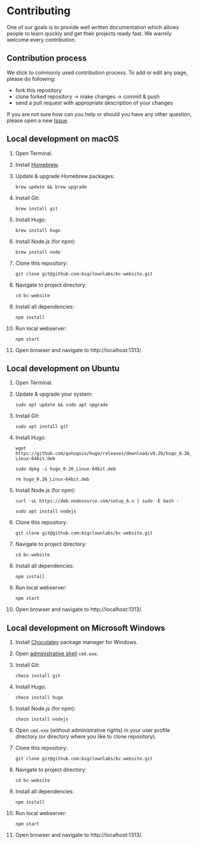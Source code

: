 # Contributing

One of our goals is to provide well written documentation which allows people to learn quickly and get their projects ready fast. We warmly welcome every contribution.


## Contribution process
We stick to commonly used contribution process. To add or edit any page, please do following:

  - fork this repository
  - clone forked repository -> make changes -> commit & push
  - send a pull request with appropriate description of your changes

If you are not sure how can you help or should you have any other question, please open a new [Issue](https://github.com/bigclownlabs/bc-website/issues).


## Local development on macOS

1. Open Terminal.

2. Install [Homebrew](https://brew.sh/).

3. Update & upgrade Homebrew packages:

    `brew update && brew upgrade`

4. Install Git:

    `brew install git`

5. Install Hugo:

    `brew install hugo`

6. Install Node.js (for npm):

    `brew install node`

7. Clone this repository:

    `git clone git@github.com:bigclownlabs/bc-website.git`

8. Navigate to project directory:

    `cd bc-website`

9. Install all dependencies:

    `npm install`

10. Run local webserver:

    `npm start`

11. Open browser and navigate to http://localhost:1313/.

## Local development on Ubuntu

1. Open Terminal.

2. Update & upgrade your system:

    `sudo apt update && sudo apt upgrade`

3. Install Git:

    `sudo apt install git`

4. Install Hugo:

    `wget https://github.com/gohugoio/hugo/releases/download/v0.26/hugo_0.26_Linux-64bit.deb`

    `sudo dpkg -i hugo_0.26_Linux-64bit.deb`

    `rm hugo_0.26_Linux-64bit.deb`

5. Install Node.js (for npm):

    `curl -sL https://deb.nodesource.com/setup_6.x | sudo -E bash -`

    `sudo apt install nodejs`

6. Clone this repository:

    `git clone git@github.com:bigclownlabs/bc-website.git`

7. Navigate to project directory:

    `cd bc-website`

8. Install all dependencies:

    `npm install`

9. Run local webserver:

    `npm start`

10. Open browser and navigate to http://localhost:1313/.


## Local development on Microsoft Windows

1. Install [Chocolatey](https://chocolatey.org/install) package manager for Windows.

2. Open [administrative shell](https://www.howtogeek.com/194041/how-to-open-the-command-prompt-as-administrator-in-windows-8.1/) `cmd.exe`.

3. Install Git:

    `choco install git`

4. Install Hugo:

    `choco install hugo`

5. Install Node.js (for npm):

    `choco install nodejs`

6. Open `cmd.exe` (without administrative rights) in your user profile directory (or directory where you like to clone repository).

7. Clone this repository:

    `git clone git@github.com:bigclownlabs/bc-website.git`

8. Navigate to project directory:

    `cd bc-website`

9. Install all dependencies:

    `npm install`

10. Run local webserver:

    `npm start`

11. Open browser and navigate to http://localhost:1313/.

